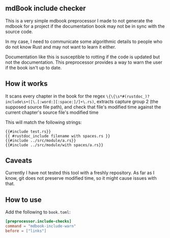 mdBook include checker
----

This is a very simple mdbook preprocessor I made to not generate the mdbook for a project if the documentation book may not be in sync with the source code.

In my case, I need to communicate some algorithmic details to people who do not know Rust and may not want to learn it either.

Documentation like this is susceptible to rotting if the code is updated but not the documentation. This preprocessor provides a way to warn the user if the book isn't up to date.

How it works
----

It scans every chapter in the book for the regex `\{\{\s*#(rustdoc_)?include\s+([\.[:word:][:space:]/]+\.rs)`, extracts capture group 2 (the supposed source file path), and check that file's modified time against the current chapter's source file's modified time

This will match the following strings:
```
{{#include test.rs}}
{{ #rustdoc_include	filename with spaces.rs }}
{{#include ../src/module/a.rs}}
{{#include ../src/module/with spaces/a.rs}}
```

Caveats
----

Currently I have not tested this tool with a freshly repository. As far as I know, git does not preserve modified time, so it might cause issues with that.

How to use
----

Add the following to `book.toml`:
```toml
[preprocessor.include-checks]
command = "mdbook-include-warn"
before = ["links"]
```


